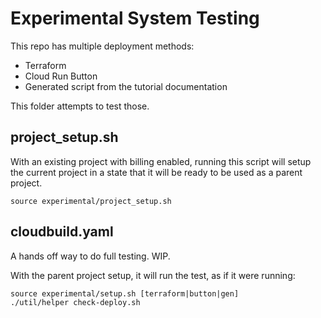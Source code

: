 # Experimental System Testing

This repo has multiple deployment methods: 

 * Terraform
 * Cloud Run Button
 * Generated script from the tutorial documentation

This folder attempts to test those. 

## project_setup.sh

With an existing project with billing enabled, running this script will setup the current project in a state that it will be ready to be used as a parent project.

```
source experimental/project_setup.sh
```

## cloudbuild.yaml 

A hands off way to do full testing. WIP. 

With the parent project setup, it will run the test, as if it were running: 

```
source experimental/setup.sh [terraform|button|gen]
./util/helper check-deploy.sh
```

